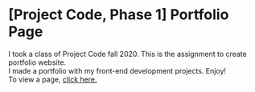 # [Project Code, Phase 1] Portfolio Page
I took a class of Project Code fall 2020. This is the assignment to create portfolio website. <br>
I made a portfolio with my front-end development projects. Enjoy! <br>
To view a page, <a href="https://hanbyeoll.github.io/dev_portfolio/">click here.</a>
